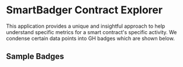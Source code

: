 # SmartBadger Contract Explorer

This application provides a unique and insightful approach to help understand specific metrics for a smart contract's specific activity. We condense certain data points into GH badges which are shown below.


## Sample Badges
